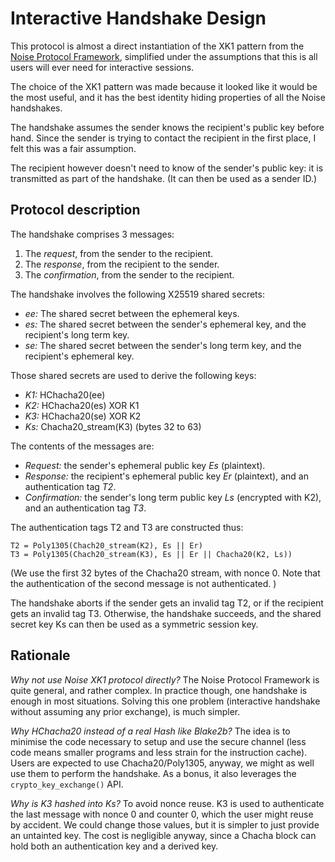 Interactive Handshake Design
============================

This protocol is almost a direct instantiation of the XK1 pattern from
the [Noise Protocol Framework](https://noiseprotocol.org/), simplified
under the assumptions that this is all users will ever need for
interactive sessions.

The choice of the XK1 pattern was made because it looked like it would
be the most useful, and it has the best identity hiding properties of
all the Noise handshakes.

The handshake assumes the sender knows the recipient's public key before
hand. Since the sender is trying to contact the recipient in the first
place, I felt this was a fair assumption.

The recipient however doesn't need to know of the sender's public key:
it is transmitted as part of the handshake. (It can then be used as a
sender ID.)


Protocol description
--------------------

The handshake comprises 3 messages:

1. The _request_, from the sender to the recipient.
2. The _response_, from the recipient to the sender.
3. The _confirmation_, from the sender to the recipient.

The handshake involves the following X25519 shared secrets:

- _ee:_ The shared secret between the ephemeral keys.
- _es:_ The shared secret between the sender's ephemeral key, and the
  recipient's long term key.
- _se:_ The shared secret between the sender's long term key, and the
  recipient's ephemeral key.

Those shared secrets are used to derive the following keys:

- _K1:_ HChacha20(ee)
- _K2:_ HChacha20(es) XOR K1
- _K3:_ HChacha20(se) XOR K2
- _Ks:_ Chacha20_stream(K3) (bytes 32 to 63)

The contents of the messages are:

- _Request:_ the sender's ephemeral public key _Es_ (plaintext).
- _Response:_ the recipient's ephemeral public key _Er_ (plaintext), and
  an authentication tag _T2_.
- _Confirmation:_ the sender's long term public key _Ls_ (encrypted with
  K2), and an authentication tag _T3_.

The authentication tags T2 and T3 are constructed thus:

    T2 = Poly1305(Chach20_stream(K2), Es || Er)
    T3 = Poly1305(Chach20_stream(K3), Es || Er || Chacha20(K2, Ls))

(We use the first 32 bytes of the Chacha20 stream, with nonce 0.  Note
that the authentication of the second message is not authenticated. )

The handshake aborts if the sender gets an invalid tag T2, or if the
recipient gets an invalid tag T3. Otherwise, the handshake succeeds, and
the shared secret key Ks can then be used as a symmetric session key.


Rationale
---------

_Why not use Noise XK1 protocol directly?_ The Noise Protocol Framework
is quite general, and rather complex.  In practice though, one handshake
is enough in most situations.  Solving this one problem (interactive
handshake without assuming any prior exchange), is much simpler.

_Why HChacha20 instead of a real Hash like Blake2b?_ The idea is to
minimise the code necessary to setup and use the secure channel (less
code means smaller programs and less strain for the instruction cache).
Users are expected to use Chacha20/Poly1305, anyway, we might as well
use them to perform the handshake. As a bonus, it also leverages the
`crypto_key_exchange()` API.

_Why is K3 hashed into Ks?_ To avoid nonce reuse.  K3 is used to
authenticate the last message with nonce 0 and counter 0, which the user
might reuse by accident. We could change those values, but it is simpler
to just provide an untainted key.  The cost is negligible anyway, since
a Chacha block can hold both an authentication key and a derived key.
